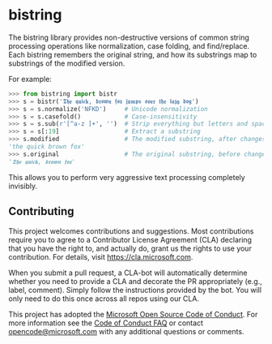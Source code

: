 bistring
========

The bistring library provides non-destructive versions of common string processing operations like normalization, case folding, and find/replace.
Each bistring remembers the original string, and how its substrings map to substrings of the modified version.

For example:

```python
>>> from bistring import bistr
>>> s = bistr('𝕿𝖍𝖊 𝖖𝖚𝖎𝖈𝖐, 𝖇𝖗𝖔𝖜𝖓 𝖋𝖔𝖝 𝖏𝖚𝖒𝖕𝖘 𝖔𝖛𝖊𝖗 𝖙𝖍𝖊 𝖑𝖆𝖟𝖞 𝖉𝖔𝖌')
>>> s = s.normalize('NFKD')     # Unicode normalization
>>> s = s.casefold()            # Case-insensitivity
>>> s = s.sub(r'[^a-z ]+', '')  # Strip everything but letters and spaces
>>> s = s[:19]                  # Extract a substring
>>> s.modified                  # The modified substring, after changes
'the quick brown fox'
>>> s.original                  # The original substring, before changes
'𝕿𝖍𝖊 𝖖𝖚𝖎𝖈𝖐, 𝖇𝖗𝖔𝖜𝖓 𝖋𝖔𝖝'
```

This allows you to perform very aggressive text processing completely invisibly.


Contributing
------------

This project welcomes contributions and suggestions.
Most contributions require you to agree to a Contributor License Agreement (CLA) declaring that you have the right to, and actually do, grant us the rights to use your contribution.
For details, visit https://cla.microsoft.com.

When you submit a pull request, a CLA-bot will automatically determine whether you need to provide a CLA and decorate the PR appropriately (e.g., label, comment).
Simply follow the instructions provided by the bot. You will only need to do this once across all repos using our CLA.

This project has adopted the [Microsoft Open Source Code of Conduct](https://opensource.microsoft.com/codeofconduct/).
For more information see the [Code of Conduct FAQ](https://opensource.microsoft.com/codeofconduct/faq/) or contact [opencode@microsoft.com](mailto:opencode@microsoft.com) with any additional questions or comments.
